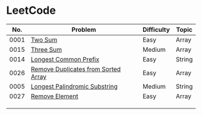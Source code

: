 # LeetCode



| No. | Problem | Difficulty | Topic |
| --- | ------- | ---------- | ----- |
| 0001|[Two Sum](https://github.com/harshp189/LeetCode/blob/main/Array/TwoSum.java)                                                               |  Easy          |  Array     |
| 0015|[Three Sum](https://github.com/harshp189/LeetCode/blob/main/Array/ThreeSum.java)                                                           |  Medium        |  Array     | 
| 0014|[Longest Common Prefix](https://github.com/harshp189/LeetCode/blob/main/String/LongestCommonPrefix.java)                                   |  Easy          |  String    |
| 0026|[Remove Duplicates from Sorted Array](https://github.com/harshp189/LeetCode/blob/main/Array/RemoveDuplicatesFromSortedArray.java)          |  Easy          |  Array     |
| 0005|[Longest Palindromic Substring](https://github.com/harshp189/LeetCode/blob/main/String/LongestPalindromicSubstring.java)                   |  Medium        |  String    |
| 0027|[Remove Element](https://github.com/harshp189/LeetCode/blob/main/Array/RemoveElement.java)                                                 |  Easy          |  Array     |
|     |         |            |       |
|     |         |            |       |
|     |         |            |       |
